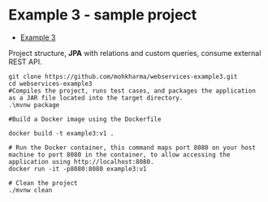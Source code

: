 # Example 3 - sample project

<!-- TOC -->
* [Example 3](#example-3)
<!-- TOC -->

Project structure, **JPA** with relations and custom queries, consume external REST API.


```shell
git clone https://github.com/mohkharma/webservices-example3.git
cd webservices-example3
#Compiles the project, runs test cases, and packages the application as a JAR file located into the target directory.
.\mvnw package

#Build a Docker image using the Dockerfile

docker build -t example3:v1 .

# Run the Docker container, this command maps port 8080 on your host machine to port 8080 in the container, to allow accessing the application using http://localhost:8080.
docker run -it -p8080:8080 example3:v1

# Clean the project
./mvnw clean
```

